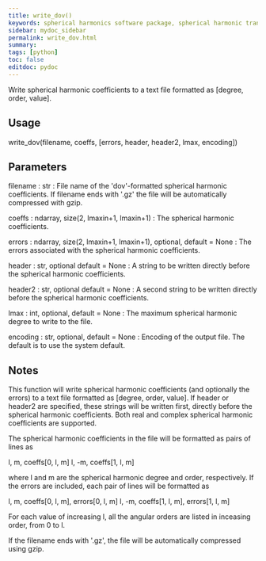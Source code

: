 ```yaml
---
title: write_dov()
keywords: spherical harmonics software package, spherical harmonic transform, legendre functions, multitaper spectral analysis, Python, gravity, magnetic field
sidebar: mydoc_sidebar
permalink: write_dov.html
summary:
tags: [python]
toc: false
editdoc: pydoc
---
```


Write spherical harmonic coefficients to a text file formatted as
[degree, order, value].

## Usage

write_dov(filename, coeffs, [errors, header, header2, lmax, encoding])

## Parameters

filename : str
:   File name of the 'dov'-formatted spherical harmonic coefficients. If
    filename ends with '.gz' the file will be automatically compressed with
    gzip.

coeffs : ndarray, size(2, lmaxin+1, lmaxin+1)
:   The spherical harmonic coefficients.

errors : ndarray, size(2, lmaxin+1, lmaxin+1), optional, default = None
:   The errors associated with the spherical harmonic coefficients.

header : str, optional default = None
:   A string to be written directly before the spherical harmonic
    coefficients.

header2 : str, optional default = None
:   A second string to be written directly before the spherical harmonic
    coefficients.

lmax : int, optional, default = None
:   The maximum spherical harmonic degree to write to the file.

encoding : str, optional, default = None
:   Encoding of the output file. The default is to use the system default.

## Notes

This function will write spherical harmonic coefficients (and optionally
the errors) to a text file formatted as [degree, order, value]. If header
or header2 are specified, these strings will be written first, directly
before the spherical harmonic coefficients. Both real and complex spherical
harmonic coefficients are supported.

The spherical harmonic coefficients in the file will be formatted as pairs
of lines as

l, m, coeffs[0, l, m]
l, -m, coeffs[1, l, m]

where l and m are the spherical harmonic degree and order, respectively.
If the errors are included, each pair of lines will be formatted as

l, m, coeffs[0, l, m], errors[0, l, m]
l, -m, coeffs[1, l, m], errors[1, l, m]

For each value of increasing l, all the angular orders are listed in
inceasing order, from 0 to l.

If the filename ends with '.gz', the file will be automatically compressed
using gzip.

